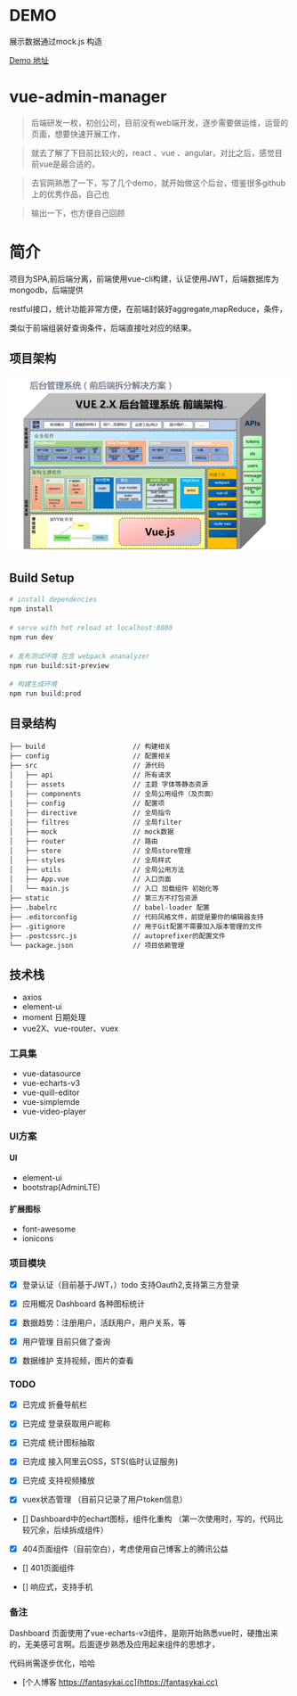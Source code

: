 # DEMO

展示数据通过mock.js 构造

[Demo 地址](https://fantasykai.github.io/vue-admin-manager)

# vue-admin-manager

> 后端研发一枚，初创公司，目前没有web端开发，逐步需要做运维，运营的页面，想要快速开展工作，

> 就去了解了下目前比较火的，react 、vue 、angular，对比之后，感觉目前vue是最合适的，

> 去官网熟悉了一下，写了几个demo，就开始做这个后台，借鉴很多github上的优秀作品，自己也

> 输出一下，也方便自己回顾

# 简介

项目为SPA,前后端分离，前端使用vue-cli构建，认证使用JWT，后端数据库为mongodb，后端提供

restful接口，统计功能非常方便，在前端封装好aggregate,mapReduce，条件，

类似于前端组装好查询条件，后端直接吐对应的结果。

## 项目架构

![](static/img/jiagou.png)

## Build Setup

``` bash
# install dependencies
npm install

# serve with hot reload at localhost:8080
npm run dev

# 发布测试环境 包含 webpack ananalyzer
npm run build:sit-preview

# 构建生成环境
npm run build:prod

```

## 目录结构
```shell
├── build                      // 构建相关  
├── config                     // 配置相关
├── src                        // 源代码
│   ├── api                    // 所有请求
│   ├── assets                 // 主题 字体等静态资源
│   ├── components             // 全局公用组件（及页面）
│   ├── config                 // 配置项
│   ├── directive              // 全局指令
│   ├── filtres                // 全局filter
│   ├── mock                   // mock数据
│   ├── router                 // 路由
│   ├── store                  // 全局store管理
│   ├── styles                 // 全局样式
│   ├── utils                  // 全局公用方法
│   ├── App.vue                // 入口页面
│   └── main.js                // 入口 加载组件 初始化等
├── static                     // 第三方不打包资源
├── .babelrc                   // babel-loader 配置
├── .editorconfig              // 代码风格文件，前提是要你的编辑器支持
├── .gitignore                 // 用于Git配置不需要加入版本管理的文件
├── .postcssrc.js              // autoprefixer的配置文件
└── package.json               // 项目依赖管理

```

## 技术栈

- axios
- element-ui
- moment 日期处理
- vue2X、vue-router、vuex

### 工具集

- vue-datasource
- vue-echarts-v3
- vue-quill-editor
- vue-simplemde
- vue-video-player

### UI方案

#### UI

- element-ui
- bootstrap(AdminLTE)

#### 扩展图标

- font-awesome
- ionicons

### 项目模块

- [x] 登录认证（目前基于JWT，）todo 支持Oauth2,支持第三方登录

- [x] 应用概况 Dashboard 各种图标统计

- [x] 数据趋势：注册用户，活跃用户，用户关系，等

- [x] 用户管理 目前只做了查询

- [x] 数据维护 支持视频，图片的查看

### TODO

- [x] 已完成 折叠导航栏

- [x] 已完成 登录获取用户昵称

- [x] 已完成 统计图标抽取

- [x] 已完成 接入阿里云OSS，STS(临时认证服务)

- [x] 已完成 支持视频播放

- [x]  vuex状态管理 （目前只记录了用户token信息）

- []  Dashboard中的echart图标，组件化重构 （第一次使用时，写的，代码比较冗余，后续拆成组件）

- [x]  404页面组件（目前空白），考虑使用自己博客上的腾讯公益

- []  401页面组件

- []  响应式，支持手机


### 备注

Dashboard 页面使用了vue-echarts-v3组件，是刚开始熟悉vue时，硬撸出来的，无美感可言啊。后面逐步熟悉及应用起来组件的思想才，

代码尚需逐步优化，哈哈


- [个人博客 https://fantasykai.cc](https://fantasykai.cc)
